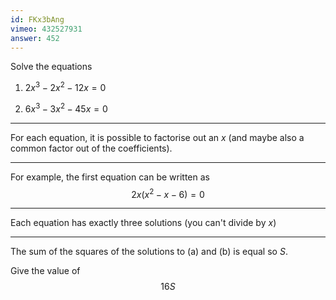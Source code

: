 ```yaml
---
id: FKx3bAng
vimeo: 432527931
answer: 452
---
```


Solve the equations

 1. $2x^3 - 2x^2 - 12x = 0$

 1. $6x^3 - 3x^2 - 45x = 0$

---

For each equation, it is possible to factorise out an $x$ (and maybe also a common factor out of the coefficients).

---

For example, the first equation can be written as
$$
2x(x^2 - x - 6) = 0
$$

---

Each equation has exactly three solutions (you can't divide by $x$)

---

The sum of the squares of the solutions to (a) and (b) is equal so $S$.

Give the value of
$$
16S
$$
